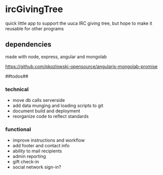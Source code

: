 ircGivingTree
=============

quick little app to support the uuca IRC giving tree, but hope to make it reusable for other programs

## dependencies ##

made with node, express, angular and mongolab 

https://github.com/pkozlowski-opensource/angularjs-mongolab-promise


##todos##


### technical ###
- move db calls serverside
- add data munging and loading scripts to git
- document build and deployment
- reorganize code to reflect standards

### functional ###
- improve instructions and workflow
- add footer and contact info
- ability to mail recipients
- admin reporting
- gift check-in
- social network sign-in?

